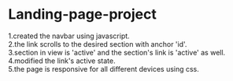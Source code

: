 # Landing-page-project
1.created the navbar using javascript.  
2.the link scrolls to the desired section with anchor 'id'.  
3.section in view is  'active'  and the section's link is 'active' as well.  
4.modified the link's active state.  
5.the page is responsive for all different devices using css.  
